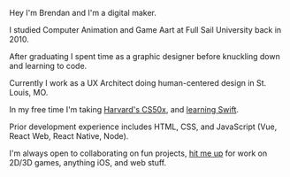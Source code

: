 Hey I'm Brendan and I'm a digital maker.

I studied Computer Animation and Game Aart at Full Sail University back in 2010.

After graduating I spent time as a graphic designer before knuckling down and learning to code.

Currently I work as a UX Architect doing human-centered design in St. Louis, MO.

In my free time I'm taking [Harvard's CS50x](https://cs50.harvard.edu/x/2021/), and [learning Swift](https://cs193p.sites.stanford.edu).

Prior development experience includes HTML, CSS, and JavaScript (Vue, React Web, React Native, Node).

I'm always open to collaborating on fun projects, [hit me up](https://www.brendanbax.com/contact) for work on 2D/3D games, anything iOS, and web stuff.
